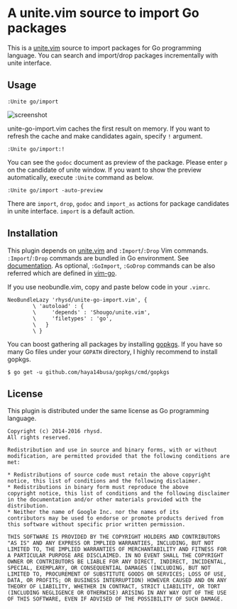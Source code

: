 A unite.vim source to import Go packages
========================================

This is a [unite.vim](https://github.com/Shougo/unite.vim) source to import packages for Go programming language.  You can search and import/drop packages incrementally with unite interface.

## Usage

```
:Unite go/import
```

![screenshot](https://raw.githubusercontent.com/rhysd/screenshots/master/unite-go-import.vim/unite-go-import.gif)

unite-go-import.vim caches the first result on memory.  If you want to refresh the cache and make candidates again, specify `!` argument.

```
:Unite go/import:!
```

You can see the `godoc` document as preview of the package.  Please enter `p` on the candidate of unite window.  If you want to show the preview automatically, execute `:Unite` command as below.

```
:Unite go/import -auto-preview
```

There are `import`, `drop`, `godoc` and `import_as` actions for package candidates in unite interface.  `import` is a default action.

## Installation

This plugin depends on [unite.vim](https://github.com/Shougo/unite.vim) and `:Import`/`:Drop` Vim commands.  `:Import`/`:Drop` commands are bundled in Go environment.  See [documentation](http://golang.org/misc/vim/readme.txt).  As optional, `:GoImport`, `:GoDrop` commands can be also referred which are defined in [vim-go](https://github.com/fatih/vim-go).

If you use neobundle.vim, copy and paste below code in your `.vimrc`.

```vim
NeoBundleLazy 'rhysd/unite-go-import.vim', {
        \ 'autoload' : {
        \     'depends' : 'Shougo/unite.vim',
        \     'filetypes' : 'go',
        \   }
        \ }
```

You can boost gathering all packages by installing [gopkgs](https://github.com/haya14busa/gopkgs).  If you have so many Go files under your `GOPATH` directory, I highly recommend to install gopkgs.

```
$ go get -u github.com/haya14busa/gopkgs/cmd/gopkgs
```

## License

This plugin is distributed under the same license as Go programming language.

    Copyright (c) 2014-2016 rhysd.
    All rights reserved.

    Redistribution and use in source and binary forms, with or without
    modification, are permitted provided that the following conditions are
    met:

    * Redistributions of source code must retain the above copyright
    notice, this list of conditions and the following disclaimer.
    * Redistributions in binary form must reproduce the above
    copyright notice, this list of conditions and the following disclaimer
    in the documentation and/or other materials provided with the
    distribution.
    * Neither the name of Google Inc. nor the names of its
    contributors may be used to endorse or promote products derived from
    this software without specific prior written permission.

    THIS SOFTWARE IS PROVIDED BY THE COPYRIGHT HOLDERS AND CONTRIBUTORS
    "AS IS" AND ANY EXPRESS OR IMPLIED WARRANTIES, INCLUDING, BUT NOT
    LIMITED TO, THE IMPLIED WARRANTIES OF MERCHANTABILITY AND FITNESS FOR
    A PARTICULAR PURPOSE ARE DISCLAIMED. IN NO EVENT SHALL THE COPYRIGHT
    OWNER OR CONTRIBUTORS BE LIABLE FOR ANY DIRECT, INDIRECT, INCIDENTAL,
    SPECIAL, EXEMPLARY, OR CONSEQUENTIAL DAMAGES (INCLUDING, BUT NOT
    LIMITED TO, PROCUREMENT OF SUBSTITUTE GOODS OR SERVICES; LOSS OF USE,
    DATA, OR PROFITS; OR BUSINESS INTERRUPTION) HOWEVER CAUSED AND ON ANY
    THEORY OF LIABILITY, WHETHER IN CONTRACT, STRICT LIABILITY, OR TORT
    (INCLUDING NEGLIGENCE OR OTHERWISE) ARISING IN ANY WAY OUT OF THE USE
    OF THIS SOFTWARE, EVEN IF ADVISED OF THE POSSIBILITY OF SUCH DAMAGE.

